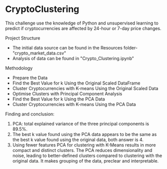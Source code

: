 # CryptoClustering
This challenge use the knowledge of Python and unsupervised learning to predict if cryptocurrencies are affected by 24-hour or 7-day price changes.

Project Structure
- The initial data source can be found in the Resources folder- "crypto_market_data.csv"
- Analysis of data can be found in "Crypto_Clustering.ipynb"

Methodology
- Prepare the Data
- Find the Best Value for k Using the Original Scaled DataFrame
- Cluster Cryptocurrencies with K-means Using the Original Scaled Data
- Optimise Clusters with Principal Component Analysis
- Find the Best Value for k Using the PCA Data
- Cluster Cryptocurrencies with K-means Using the PCA Data

Finding and conclusion:
1. PCA: total explained variance of the three principal components is 89.5%.
2. The best k value found using the PCA data appears to be the same as the best k value found using the original data, both answer is 4.
3. Using fewer features PCA for clustering with K-Means results in more compact and distinct clusters. The PCA reduces dimensionality and noise, leading to better-defined clusters compared to clustering with the original data. It makes grouping of the data, preclear and interpretable.
